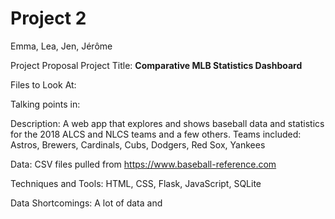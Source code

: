 # Project 2

Emma, Lea, Jen, Jérôme

Project Proposal 
Project Title:
**Comparative MLB Statistics Dashboard**

Files to Look At:

Talking points in:

Description: A web app that explores and shows baseball data and statistics for the 2018 ALCS and NLCS teams and a few others. Teams included: Astros, Brewers, Cardinals, Cubs, Dodgers, Red Sox, Yankees

Data: CSV files pulled from https://www.baseball-reference.com

Techniques and Tools: HTML, CSS, Flask, JavaScript, SQLite

Data Shortcomings: A lot of data and 